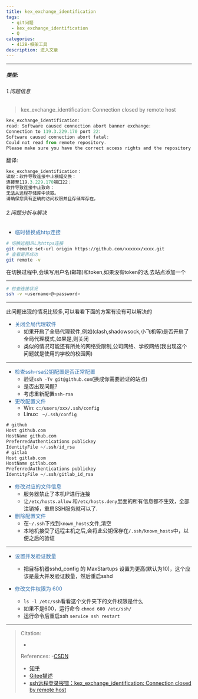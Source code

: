```yaml
---
title: kex_exchange_identification
tags:
  - git问题
  - kex_exchange_identification
  - Q
categories:
  - 412B-框架工具
description: 进入文章
---
```


---


##### 类型:
###### 1.问题信息

> kex_exchange_identification: Connection closed by remote host
```js
kex_exchange_identification: 
read: Software caused connection abort banner exchange: 
Connection to 119.3.229.170 port 22: 
Software caused connection abort fatal:
Could not read from remote repository. 
Please make sure you have the correct access rights and the repository exists.
```
 
翻译:
```js
kex_exchange_identification：
读取：软件导致连接中止横幅交换：
连接至119.3.229.170端口22：
软件导致连接中止致命：
无法从远程存储库中读取。
请确保您具有正确的访问权限并且存储库存在。
```

###### 2.问题分析与解决

- <font color="#3271ae">临时替换成http连接</font>
```bash
# 切换远程URL为https连接
git remote set-url origin https://github.com/xxxxxx/xxxx.git
# 查看是否成功
git remote -v
```

在切换过程中,会填写用户名(邮箱)和token,如果没有token的话,去站点添加一个

---

```bash
# 检查连接状况
ssh -v <username>@<password>
```

---
此问题出现的情况比较多,可以看看下面的方案有没有可以解决的

- <font color="#3271ae">关闭全局代理软件</font>
	- 如果开启了全局代理软件,例如(clash,shadowsock,小飞机等)是否开启了全局代理模式,如果是,则关闭
	- 类似的情况可能还有所处的网络受限制,公司网络、学校网络(我出现这个问题就是使用的学校的校园网)
---

- <font color="#3271ae">检查ssh-rsa公钥配置是否正常配置</font>
	- 验证`ssh -Tv git@github.com`(换成你需要验证的站点)
	- 是否出现问题?
	- 考虑重新配置`ssh-rsa`
- <font color="#3271ae">更改配置文件</font>
	- Win: `c:/users/xxx/.ssh/config`
	- Linux: ` ~/.ssh/config`
```sql
# github
Host github.com
HostName github.com
PreferredAuthentications publickey
IdentityFile ~/.ssh/id_rsa
# gitlab
Host gitlab.com
HostName gitlab.com
PreferredAuthentications publickey
IdentityFile ~/.ssh/gitlab_id_rsa
```

- <font color="#3271ae">修改对应的文件信息</font>
	- 服务器禁止了本机IP进行连接
	- 让`/etc/hosts.allow` 和`/etc/hosts.deny`里面的所有信息都不生效，全部注销掉，重启SSH服务就可以了.
- <font color="#3271ae">删除配置文件</font>
	- 在`~/.ssh`下找到`known_hosts`文件,清空
	- 本地机接受了远程主机之后,会将此公钥保存在`/.ssh/known_hosts`中，以便之后的验证
---

- <font color="#3271ae">设置并发验证数量</font>
	- 把目标机器sshd_config 的 MaxStartups 设置为更高(默认为10)，这个应该是最大并发验证数量，然后重启sshd

- <font color="#3271ae">修改文件权限为 600</font>
	- `ls -l /etc/ssh`看看这个文件夹下的文件权限是什么
	- 如果不是600，运行命令 `chmod 600 /etc/ssh/`
	- 运行命令后重启ssh `service ssh restart`


---
> Citation:
> - []()
> 
> References:
> -[CSDN](https://blog.csdn.net/WU2629409421perfect/article/details/113357300)
> - [知乎](https://www.zhihu.com/question/20023544/answer/2281816286)
> - [Gitee描述](https://help.gitee.com/enterprise/code-manage/%E6%9D%83%E9%99%90%E4%B8%8E%E8%AE%BE%E7%BD%AE/%E9%83%A8%E7%BD%B2%E5%85%AC%E9%92%A5%E7%AE%A1%E7%90%86/SSH%20Key%20%E7%AA%81%E7%84%B6%E5%A4%B1%E6%95%88%E9%97%AE%E9%A2%98%E8%A7%A3%E7%AD%94%E5%8F%8A%E5%A4%84%E7%90%86%E5%8A%9E%E6%B3%95)
> - [ssh远程登录报错：kex_exchange_identification: Connection closed by remote host](https://cloud.tencent.com/developer/article/1946906)

